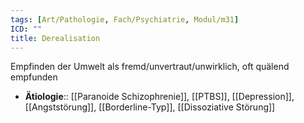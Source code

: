 ```yaml
---
tags: [Art/Pathologie, Fach/Psychiatrie, Modul/m31]
ICD: ""
title: Derealisation
---
```

Empfinden der Umwelt als fremd/unvertraut/unwirklich, oft quälend empfunden
- **Ätiologie**:: [[Paranoide Schizophrenie]], [[PTBS]], [[Depression]], [[Angststörung]], [[Borderline-Typ]], [[Dissoziative Störung]]
